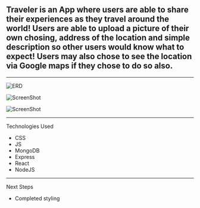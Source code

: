 ## Traveler is an App where users are able to share their experiences as they travel around the world! Users are able to upload a picture of their own chosing, address of the location and simple description so other users would know what to expect! Users may also chose to see the location via Google maps if they chose to do so also. 

---

![ERD](https://i.imgur.com/WOkVJqk.png)

![ScreenShot](https://i.imgur.com/hQXc5KQ.png)

![ScreenShot](https://i.imgur.com/xsI6UPl.png)

---

Technologies Used

- CSS
- JS
- MongoDB
- Express
- React
- NodeJS

---

Next Steps

- Completed styling

